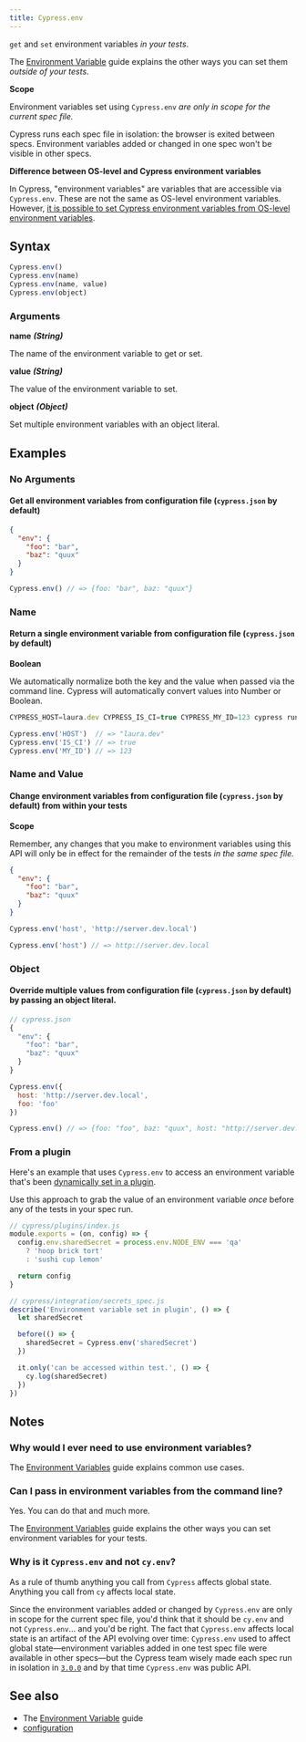 ```yaml
---
title: Cypress.env
---
```


`get` and `set` environment variables *in your tests*.

<Alert type="info">


The [Environment Variable](/guides/guides/environment-variables) guide explains the other ways you can set them *outside of your tests*.

</Alert>

<Alert type="warning">

 <strong class="alert-header">Scope</strong>

Environment variables set using `Cypress.env` _are only in scope for the current spec file._

Cypress runs each spec file in isolation: the browser is exited between specs. Environment variables added or changed in one spec won't be visible in other specs.

</Alert>

<Alert type="warning">

 <strong class="alert-header">Difference between OS-level and Cypress environment variables</strong>

In Cypress, "environment variables" are variables that are accessible via `Cypress.env`. These are not the same as OS-level environment variables. However, [it is possible to set Cypress environment variables from OS-level environment variables](/guides/guides/environment-variables.html#Option-3-CYPRESS).

</Alert>


## Syntax

```javascript
Cypress.env()
Cypress.env(name)
Cypress.env(name, value)
Cypress.env(object)
```

### Arguments

**<Icon name="angle-right"></Icon> name**  ***(String)***

The name of the environment variable to get or set.

**<Icon name="angle-right"></Icon> value**  ***(String)***

The value of the environment variable to set.

**<Icon name="angle-right"></Icon> object**  ***(Object)***

Set multiple environment variables with an object literal.

## Examples

### No Arguments

#### Get all environment variables from configuration file (`cypress.json` by default)

```json
{
  "env": {
    "foo": "bar",
    "baz": "quux"
  }
}
```

```javascript
Cypress.env() // => {foo: "bar", baz: "quux"}
```

### Name

#### Return a single environment variable from configuration file (`cypress.json` by default)

<Alert type="warning">

 <strong class="alert-header">Boolean</strong>

We automatically normalize both the key and the value when passed via the command line. Cypress will automatically convert values into Number or Boolean.

</Alert>

```javascript
CYPRESS_HOST=laura.dev CYPRESS_IS_CI=true CYPRESS_MY_ID=123 cypress run
```

```javascript
Cypress.env('HOST')  // => "laura.dev"
Cypress.env('IS_CI') // => true
Cypress.env('MY_ID') // => 123
```

### Name and Value

#### Change environment variables from configuration file (`cypress.json` by default) from within your tests

<Alert type="warning">

 <strong class="alert-header">Scope</strong>

Remember, any changes that you make to environment variables using this API will only be in effect for the remainder of the tests _in the same spec file._

</Alert>

```json
{
  "env": {
    "foo": "bar",
    "baz": "quux"
  }
}
```

```javascript
Cypress.env('host', 'http://server.dev.local')

Cypress.env('host') // => http://server.dev.local
```

### Object

#### Override multiple values from configuration file (`cypress.json` by default) by passing an object literal.

```javascript
// cypress.json
{
  "env": {
    "foo": "bar",
    "baz": "quux"
  }
}
```

```javascript
Cypress.env({
  host: 'http://server.dev.local',
  foo: 'foo'
})

Cypress.env() // => {foo: "foo", baz: "quux", host: "http://server.dev.local"}
```

### From a plugin

Here's an example that uses `Cypress.env` to access an environment variable that's been [dynamically set in a plugin](/guides/guides/environment-variables#Option-5-Plugins).

Use this approach to grab the value of an environment variable _once_ before any of the tests in your spec run.

```js
// cypress/plugins/index.js
module.exports = (on, config) => {
  config.env.sharedSecret = process.env.NODE_ENV === 'qa'
    ? 'hoop brick tort'
    : 'sushi cup lemon'

  return config
}
```

```js
// cypress/integration/secrets_spec.js
describe('Environment variable set in plugin', () => {
  let sharedSecret

  before(() => {
    sharedSecret = Cypress.env('sharedSecret')
  })

  it.only('can be accessed within test.', () => {
    cy.log(sharedSecret)
  })
})
```

## Notes

### Why would I ever need to use environment variables?

The [Environment Variables](/guides/guides/environment-variables) guide explains common use cases.

### Can I pass in environment variables from the command line?

Yes. You can do that and much more.

The [Environment Variables](/guides/guides/environment-variables) guide explains the other ways you can set environment variables for your tests.

### Why is it `Cypress.env` and not `cy.env`?

As a rule of thumb anything you call from `Cypress` affects global state. Anything you call from `cy` affects local state.

Since the environment variables added or changed by `Cypress.env` are only in scope for the current spec file, you'd think that it should be `cy.env` and not `Cypress.env`&hellip; and you'd be right. The fact that `Cypress.env` affects local state is an artifact of the API evolving over time: `Cypress.env` used to affect global state&mdash;environment variables added in one test spec file were available in other specs&mdash;but the Cypress team wisely made each spec run in isolation in [`3.0.0`](/guides/references/changelog#3-0-0) and by that time `Cypress.env` was public API.

## See also

- The [Environment Variable](/guides/guides/environment-variables) guide
- [configuration](/guides/references/configuration)

